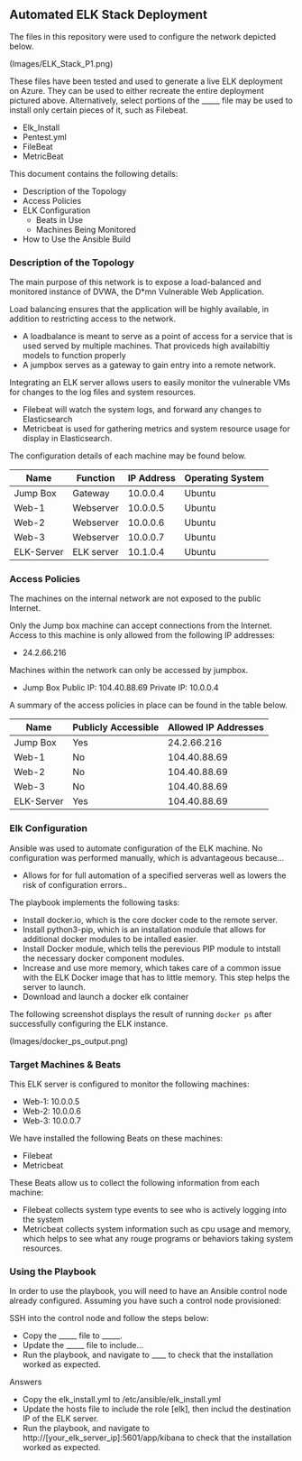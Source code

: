 ## Automated ELK Stack Deployment

The files in this repository were used to configure the network depicted below.

(Images/ELK_Stack_P1.png)

These files have been tested and used to generate a live ELK deployment on Azure. They can be used to either recreate the entire deployment pictured above. Alternatively, select portions of the _____ file may be used to install only certain pieces of it, such as Filebeat.

  - Elk_Install
  - Pentest.yml
  - FileBeat
  - MetricBeat

This document contains the following details:
- Description of the Topology
- Access Policies
- ELK Configuration
  - Beats in Use
  - Machines Being Monitored
- How to Use the Ansible Build


### Description of the Topology

The main purpose of this network is to expose a load-balanced and monitored instance of DVWA, the D*mn Vulnerable Web Application.

Load balancing ensures that the application will be highly available, in addition to restricting access to the network.
- A loadbalance is meant to serve as a point of access for a service that is used served by multiple machines. That proviceds high availabiltiy models to function properly
- A jumpbox serves as a gateway to gain entry into a remote network.

Integrating an ELK server allows users to easily monitor the vulnerable VMs for changes to the log files and system resources.
- Filebeat will watch the system logs, and forward any changes to Elasticsearch
- Metricbeat is used for gathering metrics and system resource usage for display in Elasticsearch. 

The configuration details of each machine may be found below.

| Name       | Function   | IP Address | Operating System |
|------------|------------|------------|------------------|
| Jump Box   | Gateway    | 10.0.0.4   | Ubuntu           |
| Web-1      | Webserver  | 10.0.0.5   | Ubuntu           |
| Web-2      | Webserver  | 10.0.0.6   | Ubuntu           |
| Web-3      | Webserver  | 10.0.0.7   | Ubuntu           |
| ELK-Server | ELK server | 10.1.0.4   | Ubuntu           |

### Access Policies

The machines on the internal network are not exposed to the public Internet. 

Only the Jump box machine can accept connections from the Internet. Access to this machine is only allowed from the following IP addresses:
- 24.2.66.216

Machines within the network can only be accessed by jumpbox.
- Jump Box
   Public IP: 104.40.88.69
   Private IP: 10.0.0.4	      

A summary of the access policies in place can be found in the table below.

| Name       | Publicly Accessible | Allowed IP Addresses |
|------------|---------------------|----------------------|
| Jump Box   | Yes                 | 24.2.66.216          |
| Web-1      | No                  | 104.40.88.69         |
| Web-2      | No                  | 104.40.88.69         |
| Web-3      | No                  | 104.40.88.69         |
| ELK-Server | Yes                 | 104.40.88.69         |

### Elk Configuration

Ansible was used to automate configuration of the ELK machine. No configuration was performed manually, which is advantageous because...
- Allows for for full automation of a specified serveras well as lowers the risk of configuration errors..

The playbook implements the following tasks:
- Install docker.io, which is the core docker code to the remote server.
- Install python3-pip, which is an installation module that allows for additional docker modules to be intalled easier.
- Install Docker module, which tells the perevious PIP module to intstall the necessary docker component modules.
- Increase and use more memory, which takes care of a common issue with the ELK Docker image that has to little memory. This step helps the server to launch.
- Download and launch a docker elk container

The following screenshot displays the result of running `docker ps` after successfully configuring the ELK instance.

(Images/docker_ps_output.png)

### Target Machines & Beats
This ELK server is configured to monitor the following machines:
- Web-1: 10.0.0.5
- Web-2: 10.0.0.6
- Web-3: 10.0.0.7

We have installed the following Beats on these machines:
- Filebeat
- Metricbeat

These Beats allow us to collect the following information from each machine:
- Filebeat collects system type events to see who is actively logging into the system
- Metricbeat collects system information such as cpu usage and memory, which helps to see what any rouge programs or behaviors taking system resources. 

### Using the Playbook
In order to use the playbook, you will need to have an Ansible control node already configured. Assuming you have such a control node provisioned: 

SSH into the control node and follow the steps below:
- Copy the _____ file to _____.
- Update the _____ file to include...
- Run the playbook, and navigate to ____ to check that the installation worked as expected.

Answers
- Copy the elk_install.yml to /etc/ansible/elk_install.yml
- Update the hosts file to include the role [elk], then includ the destination IP of the ELK server.
- Run the playbook, and navigate to http://[your_elk_server_ip]:5601/app/kibana to check that the installation worked as expected.

